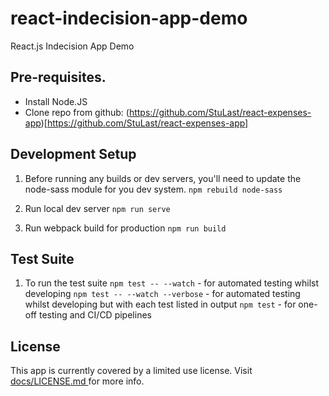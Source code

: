 # react-indecision-app-demo
React.js Indecision App Demo

##  Pre-requisites.

 - Install Node.JS
 - Clone repo from github:  (https://github.com/StuLast/react-expenses-app)[https://github.com/StuLast/react-expenses-app]

##  Development Setup
1.  Before running any builds or dev servers, you'll need to update the node-sass module for you dev system.
```npm rebuild node-sass```

2. Run local dev server
```npm run serve```

3. Run webpack build for production
```npm run build```

##  Test Suite

1.  To run the test suite
```npm test -- --watch``` - for automated testing whilst developing
```npm test -- --watch --verbose``` - for automated testing whilst developing but with each test listed in output
```npm test``` - for one-off testing and CI/CD pipelines

## License

This app is currently covered by a limited use license.  Visit <a href="/react-expenses-app/LICENSE.md"> docs/LICENSE.md </a> for more info.
